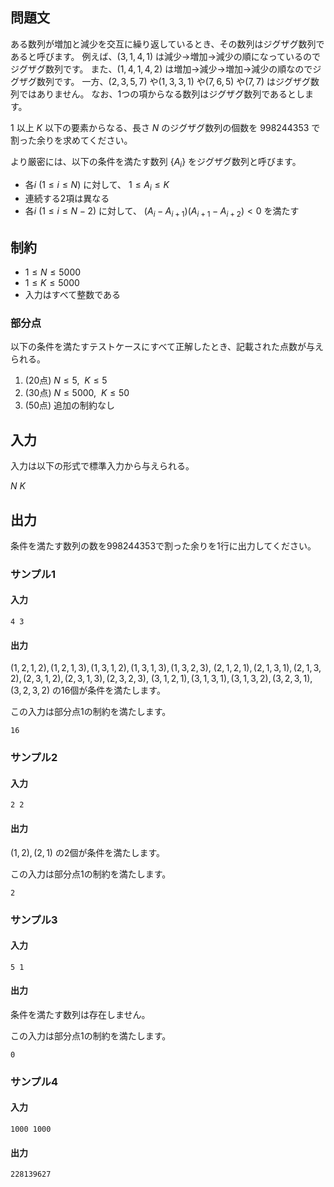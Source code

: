 ## 問題文

ある数列が増加と減少を交互に繰り返しているとき、その数列はジグザグ数列であると呼びます。
例えば、$(3, 1, 4, 1)$ は減少→増加→減少の順になっているのでジグザグ数列です。
また、$(1, 4, 1, 4, 2)$ は増加→減少→増加→減少の順なのでジグザグ数列です。
一方、$(2, 3, 5, 7)$ や$(1, 3, 3, 1)$ や$(7, 6, 5)$ や$(7, 7)$ はジグザグ数列ではありません。
なお、1つの項からなる数列はジグザグ数列であるとします。

$1$ 以上 $K$ 以下の要素からなる、長さ $N$ のジグザグ数列の個数を 
$998244353$ で割った余りを求めてください。

より厳密には、以下の条件を満たす数列 $\{A_i\}$ をジグザグ数列と呼びます。

- 各$i~(1 \leq i \leq N)$ に対して、 $1 \le A_i \le K$
- 連続する2項は異なる
- 各$i~(1 \leq i \leq N-2)$ に対して、 $(A_i - A_{i+1})(A_{i+1} - A_{i+2}) < 0$ を満たす

## 制約

- $1 \leq N \leq 5000$
- $1 \leq K \leq 5000$
- 入力はすべて整数である

### 部分点

以下の条件を満たすテストケースにすべて正解したとき、記載された点数が与えられる。
1. (20点) $N \leq 5,~~ K \leq 5$
1. (30点) $N \leq 5000,~~K \leq 50$
1. (50点) 追加の制約なし

## 入力

入力は以下の形式で標準入力から与えられる。
<div class="code-math">

$N$ $K$

</div>

## 出力

条件を満たす数列の数を998244353で割った余りを1行に出力してください。

### サンプル1
#### 入力
```
4 3
```

#### 出力

$(1, 2, 1, 2), (1, 2, 1, 3), (1, 3, 1, 2), (1, 3, 1, 3), (1, 3, 2, 3),$
$(2, 1, 2, 1), (2, 1, 3, 1), (2, 1, 3, 2), (2, 3, 1, 2), (2, 3, 1, 3), (2, 3, 2, 3),$
$(3, 1, 2, 1), (3, 1, 3, 1), (3, 1, 3, 2), (3, 2, 3, 1), (3, 2, 3, 2)$
の16個が条件を満たします。

この入力は部分点1の制約を満たします。

```
16
```

### サンプル2
#### 入力
```
2 2
```
#### 出力

$(1, 2), (2, 1)$
の2個が条件を満たします。

この入力は部分点1の制約を満たします。

```
2
```

### サンプル3
#### 入力
```
5 1
```
#### 出力

条件を満たす数列は存在しません。

この入力は部分点1の制約を満たします。

```
0
```

### サンプル4
#### 入力
```
1000 1000
```

#### 出力
```
228139627
```
